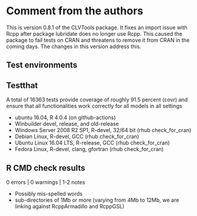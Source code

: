 # Comment from the authors
This is version 0.8.1 of the CLVTools package. It fixes an import issue with Rcpp after package lubridate does no longer use Rcpp. This caused the package to fail tests on CRAN and threatens to remove it from CRAN in the coming days. The changes in this version address this.



## Test environments

## Testthat
A total of 16363 tests provide coverage of roughly 91.5 percent (covr) and ensure that all functionalities work correctly for all models in all settings
* ubuntu 16.04, R 4.0.4 (on github-actions)
* Winbuilder devel, release, and old-release
* Windows Server 2008 R2 SP1, R-devel, 32/64 bit (rhub check_for_cran)
* Debian Linux, R-devel, GCC  (rhub check_for_cran)
* Ubuntu Linux 16.04 LTS, R-release, GCC (rhub check_for_cran)
* Fedora Linux, R-devel, clang, gfortran (rhub check_for_cran)

## R CMD check results
0 errors | 0 warnings | 1-2 notes
* Possibly mis-spelled words
* sub-directories of 1Mb or more (varying from 4Mb to 12Mb, we are linking against RcppArmadillo and RcppGSL)
